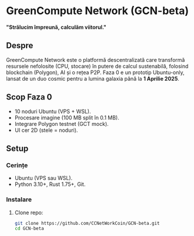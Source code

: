 # GreenCompute Network (GCN-beta)  
**"Strălucim împreună, calculăm viitorul."**

## Despre
GreenCompute Network este o platformă descentralizată care transformă resursele nefolosite (CPU, stocare) în putere de calcul sustenabilă, folosind blockchain (Polygon), AI și o rețea P2P. Faza 0 e un prototip Ubuntu-only, lansat de un duo cosmic pentru a lumina galaxia până la **1 Aprilie 2025**.

## Scop Faza 0
- 10 noduri Ubuntu (VPS + WSL).
- Procesare imagine (100 MB split în 0.1 MB).
- Integrare Polygon testnet (GCT mock).
- UI cer 2D (stele = noduri).

## Setup
### Cerințe
- Ubuntu (VPS sau WSL).
- Python 3.10+, Rust 1.75+, Git.

### Instalare
1. Clone repo:
   ```bash
   git clone https://github.com/CCNetWorkCoin/GCN-beta.git
   cd GCN-beta
